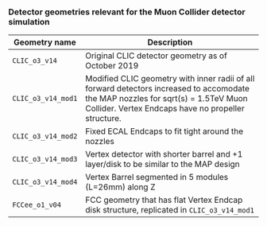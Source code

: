### Detector geometries relevant for the Muon Collider detector simulation

| Geometry name         | Description |
|-----------------------|-------------|
| `CLIC_o3_v14`         | Original CLIC detector geometry as of October 2019 |
| `CLIC_o3_v14_mod1`    | Modified CLIC geometry with inner radii of all forward detectors increased to accomodate the MAP nozzles for sqrt(s) = 1.5TeV Muon Collider. Vertex Endcaps have no propeller structure. |
| `CLIC_o3_v14_mod2`    | Fixed ECAL Endcaps to fit tight around the nozzles |
| `CLIC_o3_v14_mod3`    | Vertex detector with shorter barrel and +1 layer/disk to be similar to the MAP design |
| `CLIC_o3_v14_mod4`    | Vertex Barrel segmented in 5 modules (L=26mm) along Z |
| `FCCee_o1_v04`        | FCC geometry that has flat Vertex Endcap disk structure, replicated in `CLIC_o3_v14_mod1`
